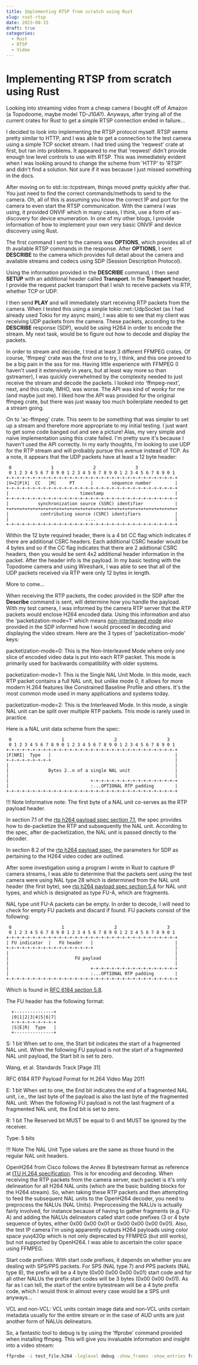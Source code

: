 ```yaml
---
title: Implementing RTSP from scratch using Rust
slug: rust-rtsp
date: 2023-08-15
draft: true
categories:
  - Rust
  - RTSP
  - Video
---
```


  [rtp protocol spec]: https://www.rfc-editor.org/rfc/rfc3550
  [rtp h264 payload spec]: https://www.rfc-editor.org/rfc/rfc6184
  [rtp protocol spec wiki]: https://en.wikipedia.org/wiki/Real-time_Transport_Protocol
  [NAL (Network Abstraction Layer)]: https://en.wikipedia.org//wiki/Network_Abstraction_Layer
  [NAL Types]: https://yumichan.net/video-processing/video-compression/introduction-to-h264-nal-unit/
  [non-interleaved mode]: https://www.rfc-editor.org/rfc/rfc6184#section-6.3
  [rtp h264 payload spec section 7.1]: https://www.rfc-editor.org/rfc/rfc6184#section-7.1
  [rtp h264 payload spec section 5.4]: https://www.rfc-editor.org/rfc/rfc6184#section-5.4
  [RFC 6184 section 5.8]: https://www.rfc-editor.org/rfc/rfc6184#section-5.8
  [OpenH264 doesn't support yuvj420p]: https://github.com/cisco/openh264/issues/3511
  [ITU H.264 specification]: https://www.itu.int/rec/T-REC-H.264
  [Great reference on H264 and NALUs]: https://doc-kurento.readthedocs.io/en/latest/knowledge/h264.html#nal-units-nalu
  [ffprobe]: https://ffmpeg.org/ffprobe.html

# Implementing RTSP from scratch using Rust
Looking into streaming video from a cheap camera I bought off of Amazon (a Topodoome, maybe model TD-J10A?). Anyways, after trying all of the current crates for Rust to get a simple RTSP connection ended in failure...

<!-- more -->

I decided to look into implementing the RTSP protocol myself. RTSP seems pretty similar to HTTP, and I was able to get a connection to the test camera using a simple TCP socket stream. I had tried using the 'reqwest' crate at first, but ran into problems. It appeared to me that 'reqwest' didn't provide enough low level controls to use with RTSP. This was immediately evident when I was looking around to change the scheme from 'HTTP' to 'RTSP' and didn't find a solution. Not sure if it was because I just missed something in the docs.

After moving on to std::io::tcpstream, things moved pretty quickly after that. You just need to find the correct commands/methods to send to the camera. Oh, all of this is assuming you know the correct IP and port for the camera to even start the RTSP communication. With the camera I was using, it provided ONVIF which in many cases, I think, use a form of ws-discovery for device enumeration. In one of my other blogs, I provide information of how to implement your own very basic ONVIF and device discovery using Rust.

The first command I sent to the camera was **OPTIONS**, which provides all of th available RTSP commands in the response. After **OPTIONS**, I sent **DESCRIBE** to the camera which provides full detail about the camera and available streams and codecs using SDP (Session Description Protocol). 

Using the information provided in the **DESCRIBE** command, I then send **SETUP** with an additional header called **Transport**. In the **Transport** header, I provide the request packet transport that I wish to receive packets via RTP, whether TCP or UDP.

I then send **PLAY** and will immediately start receiving RTP packets from the camera. When I tested this using a simple tokio::net::UdpSocket (as I had already used Tokio for my async main), I was able to see that my client was receiving UDP packets from the camera. These packets, according to the **DESCRIBE** response (SDP), would be using H264 in order to encode the stream. My next task, would be to figure out how to decode and display the packets.

In order to stream and decode, I tried at least 3 different FFMPEG crates. Of course, 'ffmpeg' crate was the first one to try, I think, and this one proved to be a big pain in the ass for me. Having little experience with FFMPEG (I haven't used it extensively in years, but at least way more so than gstreamer), I was quickly overwhelmed by the complexity needed to just receive the stream and decode the packets. I looked into 'ffmpeg-next', next, and this crate, IMHO, was worse. The API was kind of wonky for me (and maybe just me). I liked how the API was provided for the original ffmpeg crate, but there was just waaay too much boilerplate needed to get a stream going.

On to 'ac-ffmpeg' crate. This seem to be something that was simpler to set up a stream and therefore more appropriate to my initial testing. I just want to get some code banged out and see a picture! Alas, my very simple and naive implementation using this crate failed. I'm pretty sure it's because I haven't used the API correctly. In my early thoughts, I'm looking to use UDP for the RTP stream and will probably pursue this avenue instead of TCP. As a note, it appears that the UDP packets have at least a 12 byte header:
```
 0               1               2               3
 0 1 2 3 4 5 6 7 8 9 0 1 2 3 4 5 6 7 8 9 0 1 2 3 4 5 6 7 8 9 0 1
+-+-+-+-+-+-+-+-+-+-+-+-+-+-+-+-+-+-+-+-+-+-+-+-+-+-+-+-+-+-+-+-+
|V=2|P|X|  CC   |M|     PT      |       sequence number         |
+-+-+-+-+-+-+-+-+-+-+-+-+-+-+-+-+-+-+-+-+-+-+-+-+-+-+-+-+-+-+-+-+
|                           timestamp                           |
+-+-+-+-+-+-+-+-+-+-+-+-+-+-+-+-+-+-+-+-+-+-+-+-+-+-+-+-+-+-+-+-+
|           synchronization source (SSRC) identifier            |
+=+=+=+=+=+=+=+=+=+=+=+=+=+=+=+=+=+=+=+=+=+=+=+=+=+=+=+=+=+=+=+=+
|            contributing source (CSRC) identifiers             |
|                             ....                              |
+-+-+-+-+-+-+-+-+-+-+-+-+-+-+-+-+-+-+-+-+-+-+-+-+-+-+-+-+-+-+-+-+
```
Within the 12 byte required header, there is a 4 bit CC flag which indicates if there are additional CSRC headers. Each additional CSRC header would be 4 bytes and so if the CC flag indicates that there are 2 addtional CSRC headers, then you would be sent 4x2 additional header information in the packet. After the header info is the payload. In my basic testing with the Topodome camera and using Wireshark, I was able to see that all of the UDP packets received via RTP were only 12 bytes in length.

More to come... 

When receiving the RTP packets, the codec provided in the SDP after the **Describe** command is sent, will determine how you handle the payload. With my test camera, I was informed by the camera RTP server that the RTP packets would enclose H264 encoded data. Using this information and also the 'packetization-mode=1' which means [non-interleaved mode] also provided in the SDP informed how I would proceed in decoding and displaying the video stream. Here are the 3 types of 'packetization-mode' keys:

packetization-mode=0: This is the Non-Interleaved Mode where only one slice of encoded video data is put into each RTP packet. This mode is primarily used for backwards compatibility with older systems.

packetization-mode=1: This is the Single NAL Unit Mode. In this mode, each RTP packet contains a full NAL unit, but unlike mode 0, it allows for more modern H.264 features like Constrained Baseline Profile and others. It's the most common mode used in many applications and systems today.

packetization-mode=2: This is the Interleaved Mode. In this mode, a single NAL unit can be split over multiple RTP packets. This mode is rarely used in practice.

Here is a NAL unit data scheme from the spec:

     0                   1                   2                   3
     0 1 2 3 4 5 6 7 8 9 0 1 2 3 4 5 6 7 8 9 0 1 2 3 4 5 6 7 8 9 0 1
    +-+-+-+-+-+-+-+-+-+-+-+-+-+-+-+-+-+-+-+-+-+-+-+-+-+-+-+-+-+-+-+-+
    |F|NRI|  Type   |                                               |
    +-+-+-+-+-+-+-+-+                                               |
    |                                                               |
    |               Bytes 2..n of a single NAL unit                 |
    |                                                               |
    |                               +-+-+-+-+-+-+-+-+-+-+-+-+-+-+-+-+
    |                               :...OPTIONAL RTP padding        |
    +-+-+-+-+-+-+-+-+-+-+-+-+-+-+-+-+-+-+-+-+-+-+-+-+-+-+-+-+-+-+-+-+

!!! Note
	Informative note: The first byte of a NAL unit co-serves as the
      	RTP payload header.

In section 7.1 of the [rtp h264 payload spec section 7.1], the spec provides how to de-packetize the RTP and subsequently the NAL unit. According to the spec, after de-packetization, the NAL unit is passed directly to the decoder.

In section 8.2 of the [rtp h264 payload spec], the parameters for SDP as pertaining to the H264 video codec are outlined.

After some investigation using a program I wrote in Rust to capture IP camera streams, I was able to determine that the packets sent using the test camera were using NAL type 28 which is determined from the NAL unit header (the first byte), see [rtp h264 payload spec section 5.4] for NAL unit types, and which is designated as type FU-A, which are fragments.

NAL type unit FU-A packets can be empty. In order to decode, I will need to check for empty FU packets and discard if found. FU packets consist of the following:

     0                   1                   2                   3
     0 1 2 3 4 5 6 7 8 9 0 1 2 3 4 5 6 7 8 9 0 1 2 3 4 5 6 7 8 9 0 1
    +-+-+-+-+-+-+-+-+-+-+-+-+-+-+-+-+-+-+-+-+-+-+-+-+-+-+-+-+-+-+-+-+
    | FU indicator  |   FU header   |                               |
    +-+-+-+-+-+-+-+-+-+-+-+-+-+-+-+-+                               |
    |                                                               |
    |                         FU payload                            |
    |                                                               |
    |                               +-+-+-+-+-+-+-+-+-+-+-+-+-+-+-+-+
    |                               :...OPTIONAL RTP padding        |
    +-+-+-+-+-+-+-+-+-+-+-+-+-+-+-+-+-+-+-+-+-+-+-+-+-+-+-+-+-+-+-+-+

Which is found in [RFC 6184 section 5.8].

The FU header has the following format:

      +---------------+
      |0|1|2|3|4|5|6|7|
      +-+-+-+-+-+-+-+-+
      |S|E|R|  Type   |
      +---------------+

   S:     1 bit
          When set to one, the Start bit indicates the start of a
          fragmented NAL unit.  When the following FU payload is not the
          start of a fragmented NAL unit payload, the Start bit is set
          to zero.





Wang, et al.                 Standards Track                   [Page 31]

RFC 6184           RTP Payload Format for H.264 Video           May 2011


   E:     1 bit
          When set to one, the End bit indicates the end of a fragmented
          NAL unit, i.e., the last byte of the payload is also the last
          byte of the fragmented NAL unit.  When the following FU
          payload is not the last fragment of a fragmented NAL unit, the
          End bit is set to zero.

   R:     1 bit
          The Reserved bit MUST be equal to 0 and MUST be ignored by the
          receiver.

   Type:  5 bits

!!! Note
	The NAL Unit Type values are the same as those found in the regular NAL unit headers. 

OpenH264 from Cisco follows the Annex B bytestream format as reference at [ITU H.264 specification]. This is for encoding and decoding. When receiving the RTP packets from the camera server, each packet is it's only delineation for all H264 NAL units (which are the basic building blocks for the H264 stream). So, when taking these RTP packets and then attempting to feed the subsequent NAL units to the OpenH264 decoder, you need to preprocess the NALUs (NAL Units). Preprocessing the NALUs is actually fairly involved, for instance because of having to gather fragments (e.g. FU-A) and adding the NALUs delineators called start code prefixes (3 or 4 byte sequence of bytes, either 0x00 0x00 0x01 or 0x00 0x00 0x00 0x01). Also, the test IP camera I'm using apparently outputs H264 payloads using color space yuvj420p which is not only deprecated by FFMPEG (but still works), but not supported by OpenH264. I was able to ascertain the color space using FFMPEG. 

Start code prefixes: With start code prefixes, it depends on whether you are dealing with SPS/PPS packets. For SPS (NAL type 7) and PPS packets (NAL type 8), the prefix will be a 4 byte (0x00 0x00 0x00 0x01) start code and for all other NALUs the prefix start codes will be 3 bytes (0x00 0x00 0x01). As far as I can tell, the start of the entire bytestream will be a 4 byte prefix code, which I would think in almost every case would be a SPS unit anyways...

VCL and non-VCL: VCL units contain image data and non-VCL units contain metadata usually for the entire stream or in the case of AUD units are just another form of NALUs delineators.

So, a fantastic tool to debug is by using the 'ffprobe' command provided when installing ffmpeg. This will give you invaluable information and insight into a video stream:

``` bash
ffprobe -i test_file.h264 -loglevel debug -show_frames -show_entries frame=key_frame,pkt_pts_time,pkt_dts_time,pkt_size
```


